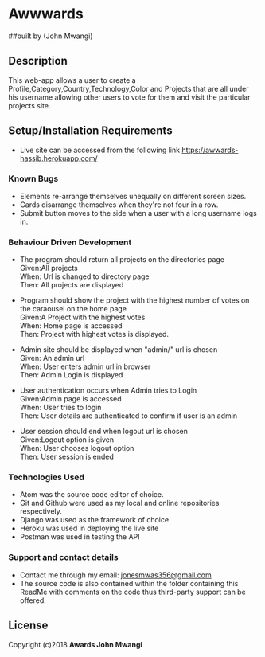# Awwwards

##built by (John Mwangi)


## Description
This web-app allows a user to create a Profile,Category,Country,Technology,Color and Projects that are all under his username allowing other users to vote for them and visit the particular projects site.

## Setup/Installation Requirements

* Live site can be accessed from the following link https://awwards-hassib.herokuapp.com/


### Known Bugs

* Elements re-arrange themselves unequally on different screen sizes.
* Cards disarrange themselves when they're not four in a row.
* Submit button moves to the side when a user with a long username logs in.

### Behaviour Driven Development

* The program should return all projects on the directories page<br>
Given:All projects<br>
When: Url is changed to directory page<br>
Then: All projects are displayed<br>

* Program should show the project with the highest number of votes on the caraousel on the home page<br>
Given:A Project with the highest votes<br>
When: Home page is accessed <br>
Then: Project with highest votes is displayed.<br>

* Admin site should be displayed when "admin/" url is chosen<br>
Given: An admin url<br>
When: User enters admin url in browser<br>
Then: Admin Login is displayed<br>

* User authentication occurs when Admin tries to Login<br>
Given:Admin page is accessed<br>
When: User tries to login<br>
Then: User details are authenticated to confirm if user is an admin<br>

* User session should end when logout url is chosen<br>
Given:Logout option is given<br>
When: User chooses logout option<br>
Then: User session is ended<br>

### Technologies Used

* Atom was the source code editor of choice.
* Git and Github were used as my local and online repositories respectively.
* Django was used as the framework of choice
* Heroku was used in deploying the live site
* Postman was used in testing the API

### Support and contact details

* Contact me through my email: jonesmwas356@gmail.com
* The source code is also contained within the folder containing this ReadMe with comments on the code thus third-party support can be offered.

## License
Copyright (c)2018 **Awards John Mwangi**
